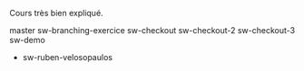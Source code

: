 Cours très bien expliqué.


master
  sw-branching-exercice
  sw-checkout
  sw-checkout-2
  sw-checkout-3
  sw-demo
* sw-ruben-velosopaulos